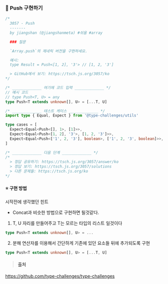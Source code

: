 ### 📌 Push 구현하기

```ts
/*
  3057 - Push
  -------
  by jiangshan (@jiangshanmeta) #쉬움 #array

  ### 질문

  `Array.push`의 제네릭 버전을 구현하세요.

  예시:
  type Result = Push<[1, 2], '3'> // [1, 2, '3']

  > GitHub에서 보기: https://tsch.js.org/3057/ko
*/

/* _____________ 여기에 코드 입력 _____________ */
// 예시 코드
// type Push<T, U> = any
type Push<T extends unknown[], U> = [...T, U]

/* _____________ 테스트 케이스 _____________ */
import type { Equal, Expect } from '@type-challenges/utils'

type cases = [
  Expect<Equal<Push<[], 1>, [1]>>,
  Expect<Equal<Push<[1, 2], '3'>, [1, 2, '3']>>,
  Expect<Equal<Push<['1', 2, '3'], boolean>, ['1', 2, '3', boolean]>>,
]

/* _____________ 다음 단계 _____________ */
/*
  > 정답 공유하기: https://tsch.js.org/3057/answer/ko
  > 정답 보기: https://tsch.js.org/3057/solutions
  > 다른 문제들: https://tsch.js.org/ko
*/


```


#### ⭐️ 구현 방법

시작전에 생각했던 힌트
- Concat과 비슷한 방법으로 구현하면 될것같다.

1. T, U 자리를 만들어주고 T는 모르는 타입의 리스트 일것이다

```ts
type Push<T extends unknown[], U> = ...
```

2. 분해 연산자를 이용해서 간단하게 기존에 있던 요소들 뒤에 추가되도록 구현
```ts
type Push<T extends unknown[], U> = [...T, U]
```

>#### 출처
https://github.com/type-challenges/type-challenges